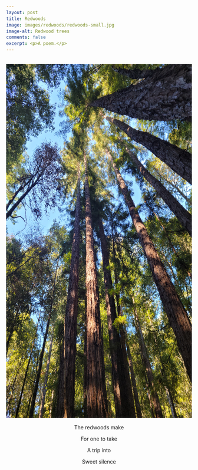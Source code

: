 ```yaml
---
layout: post
title: Redwoods
image: images/redwoods/redwoods-small.jpg
image-alt: Redwood trees
comments: false
excerpt: <p>A poem.</p>
---
```


<br />
<a href="/images/redwoods/redwoods-high-res.jpg">
<img src="/images/redwoods/redwoods-low-res.jpg" alt="Redwood trees" class="centered_img" width="720" height="960" />
</a>

<br />
<p style="text-align: center">The redwoods make</p>
<p style="text-align: center">For one to take</p>
<p style="text-align: center">A trip into</p>
<p style="text-align: center">Sweet silence</p>
<br />
